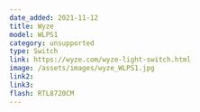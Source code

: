 ```yaml
---
date_added: 2021-11-12
title: Wyze 
model: WLPS1
category: unsupported
type: Switch
link: https://wyze.com/wyze-light-switch.html
image: /assets/images/wyze_WLPS1.jpg
link2: 
link3: 
flash: RTL8720CM
---
```


